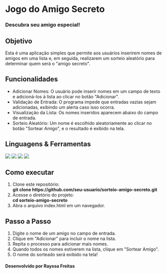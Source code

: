 <h1> Jogo do Amigo Secreto </h1>
<h3> Descubra seu amigo especial! </h3>

<h2>Objetivo</h2>
<p>Esta é uma aplicação simples que permite aos usuários inserirem nomes de amigos em uma lista e, em seguida, realizarem um sorteio aleatório para determinar quem será o "amigo secreto".</p>

<h2>Funcionalidades</h2>
<ul>
<li>Adicionar Nomes: O usuário pode inserir nomes em um campo de texto e adicioná-los à lista ao clicar no botão "Adicionar".</li>
<li>Validação de Entrada: O programa impede que entradas vazias sejam adicionadas, exibindo um alerta caso isso ocorra.</li>
<li>Visualização da Lista: Os nomes inseridos aparecem abaixo do campo de entrada.</li>
<li>Sorteio Aleatório: Um nome é escolhido aleatoriamente ao clicar no botão "Sortear Amigo", e o resultado é exibido na tela.</li>
</ul>
<h2>Linguagens & Ferramentas</h2>
<div>
<img src="https://cdn.jsdelivr.net/gh/devicons/devicon@latest/icons/threedsmax/threedsmax-original.svg" />
<img src="https://cdn.jsdelivr.net/gh/devicons/devicon@latest/icons/threedsmax/threedsmax-original.svg" />
<img src="https://cdn.jsdelivr.net/gh/devicons/devicon@latest/icons/threedsmax/threedsmax-original.svg" />
<img src="https://cdn.jsdelivr.net/gh/devicons/devicon@latest/icons/threedsmax/threedsmax-original.svg" />
</div>

<h2>Como executar</h2>
<ol>
<li>Clone este repositório:</li>
<strong>git clone https://github.com/seu-usuario/sorteio-amigo-secreto.git</strong>

<li>Acesse o diretório do projeto:</li>
<strong>cd sorteio-amigo-secreto</strong>
<li>Abra o arquivo index.html em um navegador.</li>

</ol>
<h2>Passo a Passo</h2>
<ol>
<li>Digite o nome de um amigo no campo de entrada.</li>
<li>Clique em "Adicionar" para incluir o nome na lista.</li>
<li>Repita o processo para adicionar mais nomes.</li>
<li>Quando todos os nomes estiverem na lista, clique em "Sortear Amigo".</li>
<li>O nome do sorteado será exibido na tela!</li>
</ol>

<h4>Desenvolvido por Rayssa Freitas</h4>
